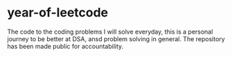 # year-of-leetcode
The code to the coding problems I will solve everyday, this is a personal journey to be better at DSA, ansd problem solving in general. The repository has been made public for accountability. 
